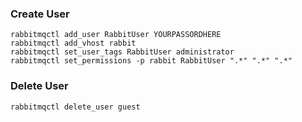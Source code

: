 ### Create User
```
rabbitmqctl add_user RabbitUser YOURPASSORDHERE
rabbitmqctl add_vhost rabbit
rabbitmqctl set_user_tags RabbitUser administrator
rabbitmqctl set_permissions -p rabbit RabbitUser ".*" ".*" ".*"
```

### Delete User
```
rabbitmqctl delete_user guest
```
